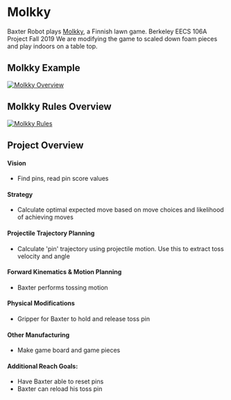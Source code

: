 # Molkky
Baxter Robot plays [Molkky](https://en.wikipedia.org/wiki/Mölkky), a Finnish lawn game. Berkeley EECS 106A Project Fall 2019
We are modifying the game to scaled down foam pieces and play indoors on a table top. 

## Molkky Example
[![Molkky Overview](https://img.youtube.com/vi/52gHJ3twa5g/0.jpg)](https://www.youtube.com/watch?v=52gHJ3twa5g)

## Molkky Rules Overview
[![Molkky Rules](https://img.youtube.com/vi/S65up-hEmaI/0.jpg)](https://www.youtube.com/watch?v=S65up-hEmaI)

## Project Overview
#### Vision 
- Find pins, read pin score values 

#### Strategy
- Calculate optimal expected move based on move choices and likelihood of achieving moves

#### Projectile Trajectory Planning
- Calculate 'pin' trajectory using projectile motion. Use this to extract toss velocity and angle

#### Forward Kinematics & Motion Planning
- Baxter performs tossing motion

#### Physical Modifications
- Gripper for Baxter to hold and release toss pin

#### Other Manufacturing
- Make game board and game pieces

#### Additional Reach Goals:
- Have Baxter able to reset pins
- Baxter can reload his toss pin
